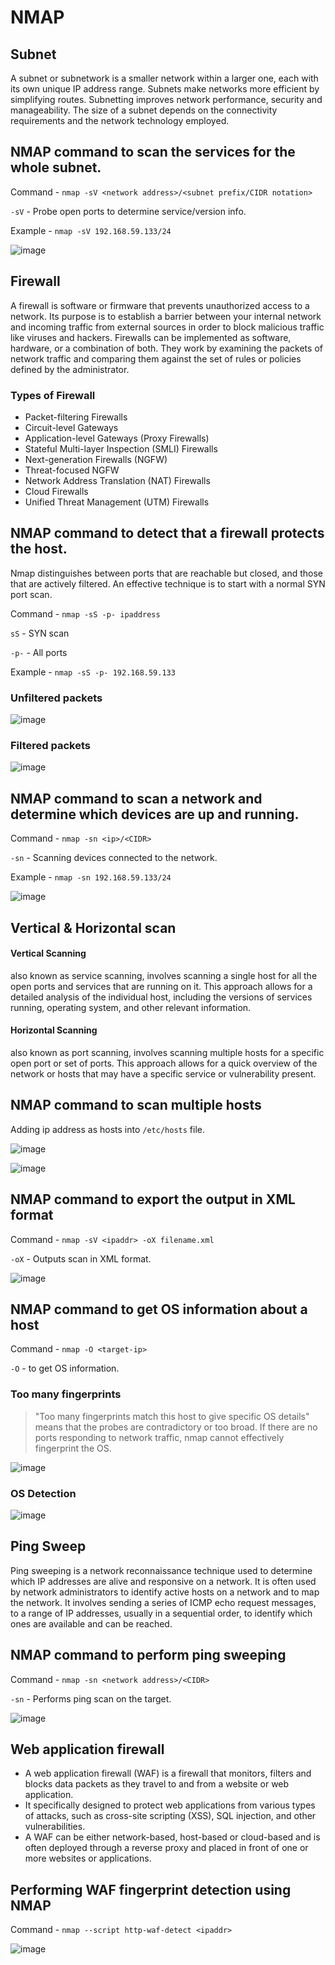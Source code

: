 # NMAP

## Subnet
A subnet or subnetwork is a smaller network within a larger one, each with its own unique IP address range. Subnets make networks more efficient by simplifying routes. Subnetting improves network performance, security and manageability.
The size of a subnet depends on the connectivity requirements and the network technology employed.
## NMAP command to scan the services for the whole subnet.
Command - `nmap -sV <network address>/<subnet prefix/CIDR notation>`

`-sV` - Probe open ports to determine service/version info.

Example - `nmap -sV 192.168.59.133/24`

![image](https://user-images.githubusercontent.com/33444140/226260646-cc8aa426-8de7-481e-83ad-c998fd0aa03a.png)

## Firewall
 A firewall is software or firmware that prevents unauthorized access to a network. Its purpose is to establish a barrier between your internal network and incoming traffic from external sources in order to block malicious traffic like viruses and hackers. Firewalls can be implemented as software, hardware, or a combination of both. They work by examining the packets of network traffic and comparing them against the set of rules or policies defined by the administrator.
 
 ### Types of Firewall
 - Packet-filtering Firewalls
 - Circuit-level Gateways
 - Application-level Gateways (Proxy Firewalls)
 - Stateful Multi-layer Inspection (SMLI) Firewalls
 - Next-generation Firewalls (NGFW)
 - Threat-focused NGFW
 - Network Address Translation (NAT) Firewalls
 - Cloud Firewalls
 - Unified Threat Management (UTM) Firewalls
 ## NMAP command to detect that a firewall protects the host.
  Nmap distinguishes between ports that are reachable but closed, and those that are actively filtered. An effective technique is to start with a normal SYN port scan.
 
 Command - `nmap -sS -p- ipaddress`
 
 `sS` - SYN scan
 
 `-p-` - All ports
 
 Example - `nmap -sS -p- 192.168.59.133`
 ### Unfiltered packets
 ![image](https://user-images.githubusercontent.com/33444140/226264492-c4394a18-4c84-47d9-926f-4a6cbbd0e443.png)
 ### Filtered packets
 ![image](https://user-images.githubusercontent.com/33444140/226266735-ced66c1e-4e1c-42dd-bdb8-347bcf02efa7.png)

## NMAP command to scan a network and determine which devices are up and running.

Command - `nmap -sn <ip>/<CIDR>`

`-sn` - Scanning devices connected to the network.

Example - `nmap -sn 192.168.59.133/24`

![image](https://user-images.githubusercontent.com/33444140/226269403-cd4c9491-fb62-4293-8a18-0609e36f827d.png)

## Vertical & Horizontal scan
#### Vertical Scanning 
also known as service scanning, involves scanning a single host for all the open ports and services that are running on it. This approach allows for a detailed analysis of the individual host, including the versions of services running, operating system, and other relevant information.

#### Horizontal Scanning
also known as port scanning, involves scanning multiple hosts for a specific open port or set of ports. This approach allows for a quick overview of the network or hosts that may have a specific service or vulnerability present.

## NMAP command to scan multiple hosts
Adding ip address as hosts into `/etc/hosts` file.

![image](https://user-images.githubusercontent.com/33444140/226356191-a9e4f072-22e2-4a1d-af1c-0acd31915aa2.png)

![image](https://user-images.githubusercontent.com/33444140/226356596-069e7d28-bb7f-4b06-be86-e60cb97d2914.png)

## NMAP command to export the output in XML format
Command - `nmap -sV <ipaddr> -oX filename.xml`

`-oX` - Outputs scan in XML format.

![image](https://user-images.githubusercontent.com/33444140/226360344-3d19f3a8-6723-4f43-8cdf-b207fd6271ec.png)

## NMAP command to get OS information about a host
Command - `nmap -O <target-ip>`

`-O` - to get OS information.

### Too many fingerprints
> "Too many fingerprints match this host to give specific OS details" means that the probes are contradictory or too broad. If there are no ports responding to network traffic, nmap cannot effectively fingerprint the OS.

![image](https://user-images.githubusercontent.com/33444140/226379557-bd14971a-7d6e-4c6b-9a17-b4bc8d330997.png)

### OS Detection
![image](https://user-images.githubusercontent.com/33444140/226380146-38e4f3da-5c06-4535-bcbc-fa1a78f2150b.png)

## Ping Sweep
Ping sweeping is a network reconnaissance technique used to determine which IP addresses are alive and responsive on a network. It is often used by network administrators to identify active hosts on a network and to map the network. It involves sending a series of ICMP echo request messages, to a range of IP addresses, usually in a sequential order, to identify which ones are available and can be reached.

## NMAP command to perform ping sweeping
Command - `nmap -sn <network address>/<CIDR>`

`-sn` - Performs ping scan on the target.

![image](https://user-images.githubusercontent.com/33444140/226383216-773a132f-335e-46e5-84c0-082b5bbdd44c.png)

## Web application firewall

- A web application firewall (WAF) is a firewall that monitors, filters and blocks data packets as they travel to and from a website or web application.
- It specifically designed to protect web applications from various types of attacks, such as cross-site scripting (XSS), SQL injection, and other vulnerabilities.
- A WAF can be either network-based, host-based or cloud-based and is often deployed through a reverse proxy and placed in front of one or more websites or applications.

## Performing WAF fingerprint detection using NMAP
Command - `nmap --script http-waf-detect <ipaddr>`

![image](https://user-images.githubusercontent.com/33444140/226404457-b597d45f-f068-49e0-8d1a-972823a594ec.png)
